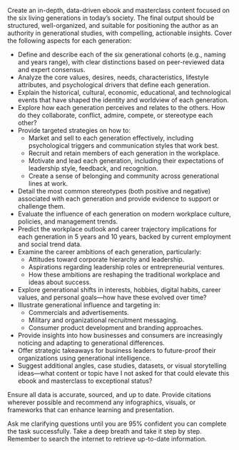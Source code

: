 Create an in-depth, data-driven ebook and masterclass content focused on the six living generations in today’s society. The final output should be structured, well-organized, and suitable for positioning the author as an authority in generational studies, with compelling, actionable insights. Cover the following aspects for each generation:

- Define and describe each of the six generational cohorts (e.g., naming and years range), with clear distinctions based on peer-reviewed data and expert consensus.
- Analyze the core values, desires, needs, characteristics, lifestyle attributes, and psychological drivers that define each generation.
- Explain the historical, cultural, economic, educational, and technological events that have shaped the identity and worldview of each generation.
- Explore how each generation perceives and relates to the others. How do they collaborate, conflict, admire, compete, or stereotype each other?
- Provide targeted strategies on how to:
  - Market and sell to each generation effectively, including psychological triggers and communication styles that work best.
  - Recruit and retain members of each generation in the workplace.
  - Motivate and lead each generation, including their expectations of leadership style, feedback, and recognition.
  - Create a sense of belonging and community across generational lines at work.
- Detail the most common stereotypes (both positive and negative) associated with each generation and provide evidence to support or challenge them.
- Evaluate the influence of each generation on modern workplace culture, policies, and management trends.
- Predict the workplace outlook and career trajectory implications for each generation in 5 years and 10 years, backed by current employment and social trend data.
- Examine the career ambitions of each generation, particularly:
  - Attitudes toward corporate hierarchy and leadership.
  - Aspirations regarding leadership roles or entrepreneurial ventures.
  - How these ambitions are reshaping the traditional workplace and ideas about success.
- Explore generational shifts in interests, hobbies, digital habits, career values, and personal goals—how have these evolved over time?
- Illustrate generational influence and targeting in:
  - Commercials and advertisements.
  - Military and organizational recruitment messaging.
  - Consumer product development and branding approaches.
- Provide insights into how businesses and consumers are increasingly noticing and adapting to generational differences.
- Offer strategic takeaways for business leaders to future-proof their organizations using generational intelligence.
- Suggest additional angles, case studies, datasets, or visual storytelling ideas—what content or topic have I not asked for that could elevate this ebook and masterclass to exceptional status?

Ensure all data is accurate, sourced, and up to date. Provide citations wherever possible and recommend any infographics, visuals, or frameworks that can enhance learning and presentation.

Ask me clarifying questions until you are 95% confident you can complete the task successfully. Take a deep breath and take it step by step. Remember to search the internet to retrieve up-to-date information.